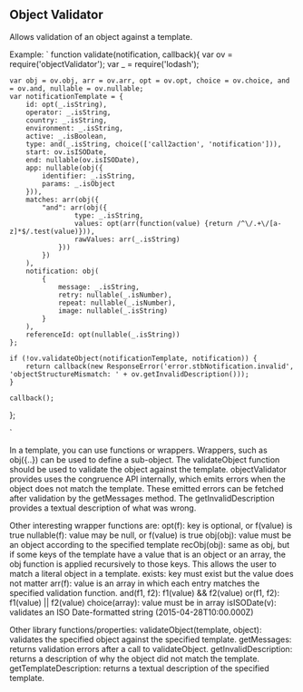 Object Validator
----------------

Allows validation of an object against a template.


Example:
`
function validate(notification, callback){
    var ov = require('objectValidator');
    var _ = require('lodash');

    var obj = ov.obj, arr = ov.arr, opt = ov.opt, choice = ov.choice, and = ov.and, nullable = ov.nullable;
    var notificationTemplate = {
        id: opt(_.isString),
        operator: _.isString,
        country: _.isString,
        environment: _.isString,
        active: _.isBoolean,
        type: and(_.isString, choice(['call2action', 'notification'])),
        start: ov.isISODate,
        end: nullable(ov.isISODate),
        app: nullable(obj({
            identifier: _.isString,
            params: _.isObject
        })),
        matches: arr(obj({
            "and": arr(obj({
                    type: _.isString,
                    values: opt(arr(function(value) {return /^\/.+\/[a-z]*$/.test(value)})),
                    rawValues: arr(_.isString)
                }))
            })
        ),
        notification: obj(
            {
                message: _.isString,
                retry: nullable(_.isNumber),
                repeat: nullable(_.isNumber),
                image: nullable(_.isString)
            }
        ),
        referenceId: opt(nullable(_.isString))
    };

    if (!ov.validateObject(notificationTemplate, notification)) {
        return callback(new ResponseError('error.stbNotification.invalid', 'objectStructureMismatch: ' + ov.getInvalidDescription()));
    }

    callback();
};

`

In a template, you can use functions or wrappers. Wrappers, such as obj({..}) can be used to define a sub-object. The
validateObject function should be used to validate the object against the template. objectValidator provides uses the
congruence API internally, which emits errors when the object does not match the template. These emitted errors can be
fetched after validation by the getMessages method. The getInvalidDescription provides a textual description of what
was wrong.

Other interesting wrapper functions are:
opt(f): key is optional, or f(value) is true
nullable(f): value may be null, or f(value) is true
obj(obj): value must be an object according to the specified template
recObj(obj): same as obj, but if some keys of the template have a value that is an object or an array, the obj function is
 applied recursively to those keys. This allows the user to match a literal object in a template.
exists: key must exist but the value does not matter
arr(f): value is an array in which each entry matches the specified validation function.
and(f1, f2): f1(value) && f2(value)
or(f1, f2): f1(value) || f2(value)
choice(array): value must be in array
isISODate(v): validates an ISO Date-formatted string (2015-04-28T10:00.000Z)

Other library functions/properties:
validateObject(template, object): validates the specified object against the specified template.
getMessages: returns validation errors after a call to validateObject.
getInvalidDescription: returns a description of why the object did not match the template.
getTemplateDescription: returns a textual description of the specified template.
